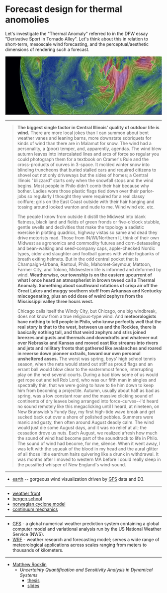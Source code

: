 # Forecast design for thermal anomolies

Let's investigate the "Thermal Anomaly" referred to in the DFW essay "Derivative Sport in Tornado Alley".  Let's think about this in relation to short-term, mesoscale wind forecasting, and the perceptual/aesthetic dimensions of rendering such a forecast.

![wind](wind.png)

---

> **The biggest single factor in Central Illinois' quality of outdoor life is wind.** There are more local jokes than I can summon about bent weather vanes and leaning barns, more downstate sobriquets for kinds of wind than there are in Malamut for snow. The wind had a personality, a (poor) temper, and, apparently, agendas. The wind blew autumn leaves into intercalated lines and arcs of force so regular you could photograph them for a textbook on Cramer's Rule and the cross-products of curves in 3-space. It molded winter snow into blinding truncheons that buried stalled cars and required citizens to shovel out not only driveways but the sides of homes; a Central Illinois "blizzard" starts only when the snowfall stops and the wind begins. Most people in Philo didn't comb their hair because why bother. Ladies wore those plastic flags tied down over their parlor-jobs so regularly I thought they were required for a real classy coiffure; girls on the East Coast outside with their hair hanging and tossing around looked wanton and nude to me. Wind wind etc. etc.
>
> The people I know from outside it distill the Midwest into blank flatness, black land and fields of green fronds or five-o'clock stubble, gentle swells and declivities that make the topology a sadistic exercise in plotting quadrics, highway vistas so same and dead they drive motorists mad. Those from IN/WI/Northern IL think of their own Midwest as agronomics and commodity futures and corn-detasseling and bean-walking and seed-company caps, apple-checked Nordic types, cider and slaughter and football games with white fogbanks of breath exiting helmets. But in the odd central pocket that is Champaign-Urbana, Rantoul, Philo, Mahomet-Seymour, Mattoon, Farmer City, and Tolono, Midwestern life is informed and deformed by wind. **Weatherwise, our township is on the eastern upcurrent of what I once heard an atmospherist in brown tweed call a Thermal Anomaly. Something about southward rotations of crisp air off the Great Lakes and muggy southern stuff from Arkansas and Kentucky miscegenating, plus an odd dose of weird zephyrs from the Mississippi valley three hours west.** 
>
> Chicago calls itself the Windy City, but Chicago, one big windbreak, does not know from a true religious-type wind. And **meteorologists have nothing to tell people in Philo, who know perfectly well that the real story is that to the west, between us and the Rockies, there is basically nothing tall, and that weird zephyrs and stirs joined breezes and gusts and thermals and downdrafts and whatever out over Nebraska and Kansas and moved east like streams into rivers and jets and military fronts that gathered like avalanches and roared in reverse down pioneer oxtrails, toward our own personal unsheltered asses.** The worst was spring, boys' high school tennis season, when the nets would stand out stiff as proud flags and an errant ball would blow clear to the easternmost fence, interrupting play on the next several courts. During a bad blow some of us would get rope out and tell Rob Lord, who was our fifth man in singles and spectrally thin, that we were going to have to tie him down to keep him from becoming a projectile. Autumn, usually about half as bad as spring, was a low constant roar and the massive clicking sound of continents of dry leaves being arranged into force-curves--I'd heard no sound remotely like this megaclicking until I heard, at nineteen, on New Brunswick's Fundy Bay, my first high-tide wave break and get sucked back out over a shore of polished pebbles. Summers were manic and gusty, then often around August deadly calm. The wind would just die some August days, and it was no relief at all; the cessation drove us nuts. Each August, we realized afresh how much the sound of wind had become part of the soundtrack to life in Philo. The sound of wind had become, for me, silence. When it went away, I was left with the squeak of the blood in my head and the aural glitter of all those little eardrum hairs quivering like a drunk in withdrawal. It was months after I moved to western MA before I could really sleep in the pussified whisper of New England's wind-sound.

---

* [earth](earth.nullschool.net) -- gorgeous wind visualization driven by [GFS](http://en.wikipedia.org/wiki/Global_Forecast_System) data and D3.

---

* [weather front](http://en.wikipedia.org/wiki/Weather_front)
* [bergen school](http://en.wikipedia.org/wiki/Bergen_School_of_Meteorology)
* [norwegian cyclone model](http://en.wikipedia.org/wiki/Norwegian_cyclone_model)
* [continuum mechanics](http://en.wikipedia.org/wiki/Continuum_mechanics)

---

* [GFS](http://en.wikipedia.org/wiki/Global_Forecast_System) - a global
  numerical weather prediction system containing a global computer model and
  variational analysis run by the US National Weather Service (NWS). 
* [WRF](http://en.wikipedia.org/wiki/Weather_Research_and_Forecasting_Model) -
  weather research and forecasting model; serves a wide range of
  meteorological applications across scales ranging from meters to thousands of
  kilometers.

---

* [Matthew Rocklin](http://matthewrocklin.com/)
  * *Uncertainty Quantification and Sensitivity Analysis in Dynamical Systems*
    * [thesis](rocklin/masters.pdf)
    * [slides](rocklin/slides.pdf)


